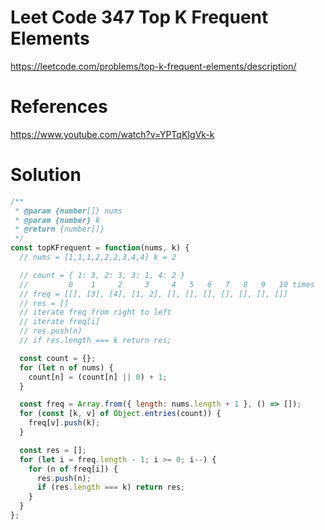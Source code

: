 # Leet Code 347 Top K Frequent Elements

https://leetcode.com/problems/top-k-frequent-elements/description/
# References
https://www.youtube.com/watch?v=YPTqKIgVk-k
# Solution

```javascript
/**
 * @param {number[]} nums
 * @param {number} k
 * @return {number[]}
 */
const topKFrequent = function(nums, k) {
  // nums = [1,1,1,2,2,2,3,4,4] k = 2

  // count = { 1: 3, 2: 3, 3: 1, 4: 2 }
  //         0    1     2     3     4   5   6   7   8   9   10 times
  // freq = [[], [3], [4], [1, 2], [], [], [], [], [], [], []]
  // res = []
  // iterate freq from right to left
  // iterate freq[i]
  // res.push(n)
  // if res.length === k return res;

  const count = {};
  for (let n of nums) {
    count[n] = (count[n] || 0) + 1;
  }

  const freq = Array.from({ length: nums.length + 1 }, () => []);
  for (const [k, v] of Object.entries(count)) {
    freq[v].push(k);
  }

  const res = [];
  for (let i = freq.length - 1; i >= 0; i--) {
    for (n of freq[i]) {
      res.push(n);
      if (res.length === k) return res;
    }
  }
};
```
